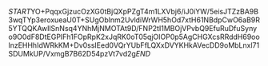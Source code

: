 $START$YO+PqqxGjzucOzXG0tBjQXpPZgT4m1LXVbj6/iJ0iYW/5eisJTZzBA9B3wqTYp3eroxueaU0T+SUgOblnm2UvldiWrWH5hOd7xtH61NBdpCwO6aB9R5YTQQKAwIlSnNsq4YNhMjNMOTAt9D/FNP2tI1MBOjVPvbQ9EfuRuDfuSynyo9O0dF8DtEGPIFh1FOpRpK2xJqRK0oT05qjOIOP0p5AgCHGXcsRRddH69oolnzEHHhIdWRkKM+Dv0ssIEed0VQrYUbFfLQXxDVYKHkAVecDD9oMbLnxl71SDUMkUP/VxmgB7B62D54pzVt7vd2g$END$